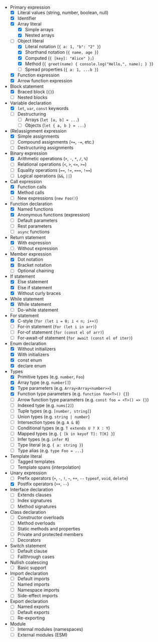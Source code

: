 - Primary expression
  - [x] Literal values (string, number, boolean, null)
  - [x] Identifier
  - [x] Array literal
    - [x] Simple arrays
    - [x] Nested arrays
  - [ ] Object literal
    - [x] Literal notation (`{ a: 1, "b": "2" }`)
    - [x] Shorthand notation (`{ name, age }`)
    - [x] Computed (`{ [key]: "Alice" };`)
    - [x] Method (`{ greet(name) { console.log("Hello,", name); } }`)
    - [ ] Spread properties (`{ a: 1, ...b }`)
  - [x] Function expression
  - [x] Arrow function expression
- Block statement
  - [x] Braced block (`{}`)
  - [ ] Nested blocks
- Variable declaration
  - [x] `let`, `var`, `const` keywords
  - [ ] Destructuring
    - [ ] Arrays (`let [a, b] = ...`)
    - [ ] Objects (`let { a, b } = ...`)
- (Re)assignment expression
  - [x] Simple assignments
  - [ ] Compound assignments (`+=`, `-=`, etc.)
  - [ ] Destructuring assignments
- Binary expression
  - [x] Arithmetic operations (`+`, `-`, `*`, `/`, `%`)
  - [ ] Relational operations (`<`, `>`, `<=`, `>=`)
  - [ ] Equality operations (`==`, `!=`, `===`, `!==`)
  - [ ] Logical operations (`&&`, `||`)
- Call expression
  - [x] Function calls
  - [x] Method calls
  - [ ] New expressions (`new Foo()`)
- Function declaration
  - [x] Named functions
  - [x] Anonymous functions (expression)
  - [ ] Default parameters
  - [ ] Rest parameters
  - [ ] `async` functions
- Return statement
  - [x] With expression
  - [ ] Without expression
- Member expression
  - [x] Dot notation
  - [x] Bracket notation
  - [ ] Optional chaining
- If statement
  - [x] Else statement
  - [x] Else if statement
  - [x] Without curly braces
- While statement
  - [x] While statement
  - [ ] Do-while statement
- For statement
  - [x] C-style (`for (let i = 0; i < n; i++)`)
  - [ ] For-in statement (`for (let i in arr)`)
  - [ ] For-of statement (`for (const el of arr)`)
  - [ ] For-await-of statement (`for await (const el of iter)`)
- Enum declaration
  - [x] Without initializers
  - [x] With initializers
  - [x] const enum
  - [x] declare enum
- Types
  - [x] Primitive types (e.g. `number`, `Foo`)
  - [x] Array type (e.g. `number[]`)
  - [x] Type parameters (e.g. `Array<Array<number>>`)
  - [x] Function type parameters (e.g. `function foo<T>() {}`)
  - [ ] Arrow function type parameters (e.g. `const foo = <T>() => {}`)
  - [ ] Indexed type (e.g. `nums[2]`)
  - [ ] Tuple types (e.g. `[number, string]`)
  - [ ] Union types (e.g. `string | number`)
  - [ ] Intersection types (e.g. `A & B`)
  - [ ] Conditional types (e.g. `T extends U ? X : Y`)
  - [ ] Mapped types (e.g. `{ [k in keyof T]: T[K] }`)
  - [ ] Infer types (e.g. `infer R`)
  - [ ] Type literal (e.g. `{ a: string }`)
  - [ ] Type alias (e.g. `type Foo = ...`)
- Template literal
  - [ ] Tagged templates
  - [ ] Template spans (interpolation)
- Unary expression
  - [ ] Prefix operators (`+`, `-`, `!`, `~`, `++`, `--` `typeof`, `void`, `delete`)
  - [x] Postfix operators (`++`, `--`)
- Interface declaration
  - [ ] Extends clauses
  - [ ] Index signatures
  - [ ] Method signatures
- Class declaration
  - [ ] Constructor overloads
  - [ ] Method overloads
  - [ ] Static methods and properties
  - [ ] Private and protected members
  - [ ] Decorators
- Switch statement
  - [ ] Default clause
  - [ ] Fallthrough cases
- Nullish coalescing
  - [ ] Basic support
- Import declaration
  - [ ] Default imports
  - [ ] Named imports
  - [ ] Namespace imports
  - [ ] Side-effect imports
- Export declaration
  - [ ] Named exports
  - [ ] Default exports
  - [ ] Re-exporting
- Module
  - [ ] Internal modules (namespaces)
  - [ ] External modules (ESM)
